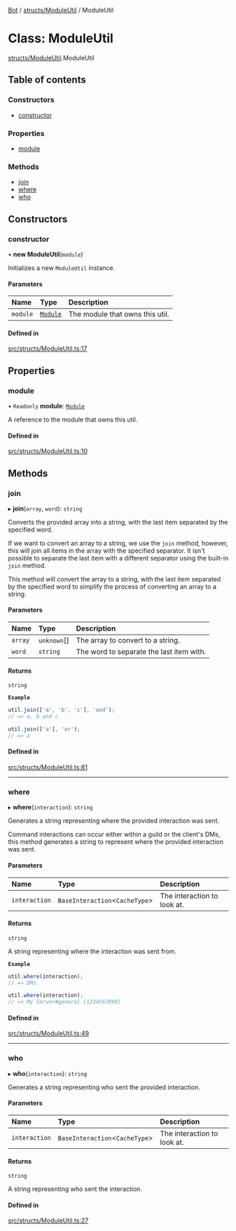 [Bot](../README.md) / [structs/ModuleUtil](../modules/structs_ModuleUtil.md) / ModuleUtil

# Class: ModuleUtil

[structs/ModuleUtil](../modules/structs_ModuleUtil.md).ModuleUtil

## Table of contents

### Constructors

- [constructor](structs_ModuleUtil.ModuleUtil.md#constructor)

### Properties

- [module](structs_ModuleUtil.ModuleUtil.md#module)

### Methods

- [join](structs_ModuleUtil.ModuleUtil.md#join)
- [where](structs_ModuleUtil.ModuleUtil.md#where)
- [who](structs_ModuleUtil.ModuleUtil.md#who)

## Constructors

### constructor

• **new ModuleUtil**(`module`)

Initializes a new `ModuleUtil` instance.

#### Parameters

| Name | Type | Description |
| :------ | :------ | :------ |
| `module` | [`Module`](structs_Module.Module.md) | The module that owns this util. |

#### Defined in

[src/structs/ModuleUtil.ts:17](https://github.com/Norviah/bot/blob/20927fc/src/structs/ModuleUtil.ts#L17)

## Properties

### module

• `Readonly` **module**: [`Module`](structs_Module.Module.md)

A reference to the module that owns this util.

#### Defined in

[src/structs/ModuleUtil.ts:10](https://github.com/Norviah/bot/blob/20927fc/src/structs/ModuleUtil.ts#L10)

## Methods

### join

▸ **join**(`array`, `word`): `string`

Converts the provided array into a string, with the last item separated by
the specified word.

If we want to convert an array to a string, we use the `join` method,
however, this will join all items in the array with the specified
separator. It isn't possible to separate the last item with a different
separator using the built-in `join` method.

This method will convert the array to a string, with the last item
separated by the specified word to simplify the process of converting an
array to a string.

#### Parameters

| Name | Type | Description |
| :------ | :------ | :------ |
| `array` | `unknown`[] | The array to convert to a string. |
| `word` | `string` | The word to separate the last item with. |

#### Returns

`string`

**`Example`**

```ts
util.join(['a', 'b', 'c'], 'and');
// => a, b and c

util.join(['a'], 'or');
// => a
```

#### Defined in

[src/structs/ModuleUtil.ts:81](https://github.com/Norviah/bot/blob/20927fc/src/structs/ModuleUtil.ts#L81)

___

### where

▸ **where**(`interaction`): `string`

Generates a string representing where the provided interaction was sent.

Command interactions can occur either within a guild or the client's DMs,
this method generates a string to represent where the provided interaction
was sent.

#### Parameters

| Name | Type | Description |
| :------ | :------ | :------ |
| `interaction` | `BaseInteraction`<`CacheType`\> | The interaction to look at. |

#### Returns

`string`

A string representing where the interaction was sent from.

**`Example`**

```ts
util.where(interaction);
// => DMs

util.where(interaction);
// => My Server#general [1234567890]
```

#### Defined in

[src/structs/ModuleUtil.ts:49](https://github.com/Norviah/bot/blob/20927fc/src/structs/ModuleUtil.ts#L49)

___

### who

▸ **who**(`interaction`): `string`

Generates a string representing who sent the provided interaction.

#### Parameters

| Name | Type | Description |
| :------ | :------ | :------ |
| `interaction` | `BaseInteraction`<`CacheType`\> | The interaction to look at. |

#### Returns

`string`

A string representing who sent the interaction.

#### Defined in

[src/structs/ModuleUtil.ts:27](https://github.com/Norviah/bot/blob/20927fc/src/structs/ModuleUtil.ts#L27)
